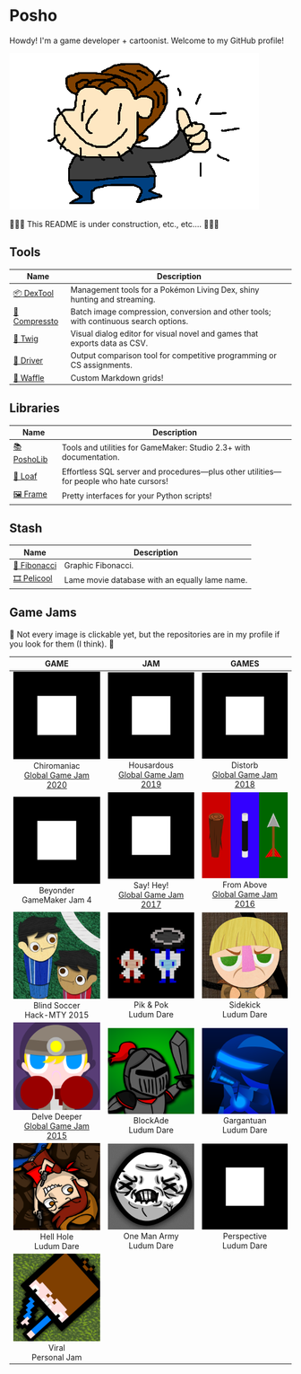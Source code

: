 # Posho

Howdy! I'm a game developer + cartoonist. Welcome to my GitHub profile!

![](https://github.com/PoshoDev/PoshoDev/blob/master/Artwork/OK_Posho.png?raw=true)

🚧🚧🚧 This README is under construction, etc., etc.... 🚧🚧🚧



## Tools

| Name                                             | Description                                                  |
| ------------------------------------------------ | ------------------------------------------------------------ |
| [📦 DexTool](https://github.com/PoshoDev/DexTool)       | Management tools for a Pokémon Living Dex, shiny hunting and streaming. |
| [🎩 Compressto](https://github.com/PoshoDev/Compressto) | Batch image compression, conversion and other tools; with continuous search options. |
| [🌱 Twig](https://github.com/PoshoDev/Twig)             | Visual dialog editor for visual novel and games that exports data as CSV. |
| [🚚 Driver](https://github.com/PoshoDev/Driver)         | Output comparison tool for competitive programming or CS assignments.  
| [🧇 Waffle](https://github.com/PoshoDev/Waffle)         | Custom Markdown grids! |



## Libraries

| Name                                               | Description                                     |
| -------------------------------------------------- | ----------------------------------------------- |
| [📚 PoshoLib](https://github.com/PoshoDev/PoshoLib) | Tools and utilities for GameMaker: Studio 2.3+ with documentation. |
| [🍞 Loaf](https://github.com/PoshoDev/Loaf)         | Effortless SQL server and procedures—plus other utilities—for people who hate cursors! |
| [🖼️ Frame](https://github.com/PoshoDev/Frame)       | Pretty interfaces for your Python scripts! |



## Stash

| Name                                                 | Description                                    |
| ---------------------------------------------------- | ---------------------------------------------- |
| [🍥 Fibonacci](https://github.com/PoshoDev/Fibonacci) | Graphic Fibonacci.                             |
| [🎞️ Pelicool](https://github.com/PoshoDev/Pelicool)   | Lame movie database with an equally lame name. |



## Game Jams

🚧 Not every image is clickable yet, but the repositories are in my profile if you look for them (I think). 🚧

|                             GAME                             |                             JAM                              |                            GAMES                             |
| :----------------------------------------------------------: | :----------------------------------------------------------: | :----------------------------------------------------------: |
| [![](https://github.com/PoshoDev/PoshoDev/blob/master/Artwork/perspective.png?raw=true)](https://github.com/PoshoDev/GlobalGameJam-2020_Chiromaniac)<br />Chiromaniac<br />[Global Game Jam 2020](https://globalgamejam.org/2020/games/chiromaniac-4) | ![](https://github.com/PoshoDev/PoshoDev/blob/master/Artwork/perspective.png?raw=true)<br />Housardous<br />[Global Game Jam 2019](https://globalgamejam.org/2019/games/housardous) | ![](https://github.com/PoshoDev/PoshoDev/blob/master/Artwork/perspective.png?raw=true)<br />Distorb<br />[Global Game Jam 2018](https://globalgamejam.org/2018/games/distorb) |
| ![](https://github.com/PoshoDev/PoshoDev/blob/master/Artwork/perspective.png?raw=true)<br />Beyonder<br />GameMaker Jam 4 | ![](https://github.com/PoshoDev/PoshoDev/blob/master/Artwork/perspective.png?raw=true)<br />Say! Hey!<br />[Global Game Jam 2017](https://globalgamejam.org/2017/games/say-hey) | ![](https://github.com/PoshoDev/PoshoDev/blob/master/Artwork/fromabove.png?raw=true)<br />From Above<br />[Global Game Jam 2016](https://globalgamejam.org/2016/games/above) |
| ![](https://github.com/PoshoDev/PoshoDev/blob/master/Artwork/blindsoccer.png?raw=true)<br />Blind Soccer<br />Hack-MTY 2015 | ![](https://github.com/PoshoDev/PoshoDev/blob/master/Artwork/pikandpok.png?raw=true)<br />Pik & Pok<br />Ludum Dare | ![](https://github.com/PoshoDev/PoshoDev/blob/master/Artwork/sidekick.png?raw=true)<br />Sidekick<br />Ludum Dare |
| ![](https://github.com/PoshoDev/PoshoDev/blob/master/Artwork/delvedeeper.png?raw=true)<br />Delve Deeper<br />[Global Game Jam 2015](https://globalgamejam.org/2015/games/delve-deeper) | ![](https://github.com/PoshoDev/PoshoDev/blob/master/Artwork/blokcade.png?raw=true)<br />BlockAde<br />Ludum Dare | ![](https://github.com/PoshoDev/PoshoDev/blob/master/Artwork/gargantuan.png?raw=true)<br />Gargantuan<br />Ludum Dare |
| ![](https://github.com/PoshoDev/PoshoDev/blob/master/Artwork/hellhole.png?raw=true)<br />Hell Hole<br />Ludum Dare | ![](https://github.com/PoshoDev/PoshoDev/blob/master/Artwork/onemanarmy.png?raw=true)<br />One Man Army<br />Ludum Dare | ![](https://github.com/PoshoDev/PoshoDev/blob/master/Artwork/perspective.png?raw=true)<br />Perspective<br />Ludum Dare |
| ![](https://github.com/PoshoDev/PoshoDev/blob/master/Artwork/viral.png?raw=true)<br />Viral<br />Personal Jam |                                                              |                                                              |

